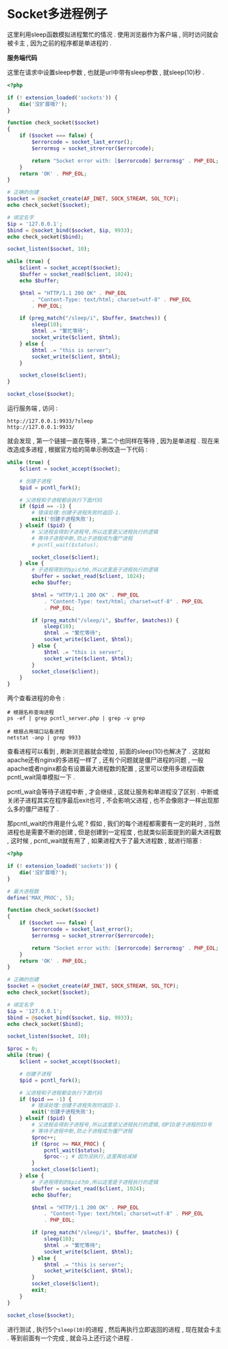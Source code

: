 # Socket多进程例子

这里利用sleep函数模拟进程繁忙的情况 . 使用浏览器作为客户端 , 同时访问就会被卡主 , 因为之前的程序都是单进程的 .

**服务端代码**

这里在请求中设置sleep参数 , 也就是url中带有sleep参数 , 就sleep\(10\)秒 .

```php
<?php

if (! extension_loaded('sockets')) {
    die('没扩展哦?');
}

function check_socket($socket)
{
    if ($socket === false) {
        $errorcode = socket_last_error();
        $errormsg = socket_strerror($errorcode);

        return "Socket error with: [$errorcode] $errormsg" . PHP_EOL;
    }
    return 'OK' . PHP_EOL;
}

# 正确的创建
$socket = @socket_create(AF_INET, SOCK_STREAM, SOL_TCP);
echo check_socket($socket);

# 绑定名字
$ip = '127.0.0.1';
$bind = @socket_bind($socket, $ip, 9933);
echo check_socket($bind);

socket_listen($socket, 10);

while (true) {
    $client = socket_accept($socket);
    $buffer = socket_read($client, 1024);
    echo $buffer;

    $html = "HTTP/1.1 200 OK" . PHP_EOL
        . "Content-Type: text/html; charset=utf-8" . PHP_EOL
        . PHP_EOL;

    if (preg_match("/sleep/i", $buffer, $matches)) {
        sleep(10);
        $html .= "繁忙等待";
        socket_write($client, $html);
    } else {
        $html .= "this is server";
        socket_write($client, $html);
    }

    socket_close($client);
}

socket_close($socket);
```

运行服务端 , 访问 :

```
http://127.0.0.1:9933/?sleep
http://127.0.0.1:9933/
```

就会发现 , 第一个链接一直在等待 , 第二个也同样在等待 , 因为是单进程 . 现在来改造成多进程 , 根据官方给的简单示例改造一下代码 :

```php
while (true) {
    $client = socket_accept($socket);

    # 创建子进程
    $pid = pcntl_fork();

    # 父进程和子进程都会执行下面代码
    if ($pid == -1) {
        # 错误处理:创建子进程失败时返回-1.
        exit('创建子进程失败');
    } elseif ($pid) {
        # 父进程会得到子进程号,所以这里是父进程执行的逻辑
        # 等待子进程中断,防止子进程成为僵尸进程
        # pcntl_wait($status);

        socket_close($client);
    } else {
        # 子进程得到的$pid为0,所以这里是子进程执行的逻辑
        $buffer = socket_read($client, 1024);
        echo $buffer;

        $html = "HTTP/1.1 200 OK" . PHP_EOL
            . "Content-Type: text/html; charset=utf-8" . PHP_EOL
            . PHP_EOL;

        if (preg_match("/sleep/i", $buffer, $matches)) {
            sleep(10);
            $html .= "繁忙等待";
            socket_write($client, $html);
        } else {
            $html .= "this is server";
            socket_write($client, $html);
        }
        socket_close($client);
    }
}
```

两个查看进程的命令 :

```
# 根据名称查询进程
ps -ef | grep pcntl_server.php | grep -v grep

# 根据占用端口站看进程
netstat -anp | grep 9933
```

查看进程可以看到 , 刷新浏览器就会增加 , 前面的sleep\(10\)也解决了 . 这就和apache还有nginx的多进程一样了 , 还有个问题就是僵尸进程的问题 , 一般apache或者nginx都会有设置最大进程数的配置 , 这里可以使用多进程函数pcntl\_wait简单模拟一下 .

pcntl\_wait会等待子进程中断 , 才会继续 , 这就让服务和单进程没了区别 . 中断或关闭子进程其实在程序最后exit也可 , 不会影响父进程 , 也不会像刚才一样出现那么多的僵尸进程了 .

那pcntl\_wait的作用是什么呢 ? 假如 , 我们的每个进程都需要有一定的耗时 , 当然进程也是需要不断的创建 , 但是创建到一定程度 , 也就类似前面提到的最大进程数 , 这时候 , pcntl\_wait就有用了 , 如果进程大于了最大进程数 , 就进行阻塞 :

```php
<?php

if (! extension_loaded('sockets')) {
    die('没扩展哦?');
}

# 最大进程数
define('MAX_PROC', 5);

function check_socket($socket)
{
    if ($socket === false) {
        $errorcode = socket_last_error();
        $errormsg = socket_strerror($errorcode);

        return "Socket error with: [$errorcode] $errormsg" . PHP_EOL;
    }
    return 'OK' . PHP_EOL;
}

# 正确的创建
$socket = @socket_create(AF_INET, SOCK_STREAM, SOL_TCP);
echo check_socket($socket);

# 绑定名字
$ip = '127.0.0.1';
$bind = @socket_bind($socket, $ip, 9933);
echo check_socket($bind);

socket_listen($socket, 10);

$proc = 0;
while (true) {
    $client = socket_accept($socket);

    # 创建子进程
    $pid = pcntl_fork();

    # 父进程和子进程都会执行下面代码
    if ($pid == -1) {
        # 错误处理:创建子进程失败时返回-1.
        exit('创建子进程失败');
    } elseif ($pid) {
        # 父进程会得到子进程号,所以这里是父进程执行的逻辑,但PID是子进程的ID号
        # 等待子进程中断,防止子进程成为僵尸进程
        $proc++;
        if ($proc >= MAX_PROC) {
            pcntl_wait($status);
            $proc--; # 因为没执行,这里再给减掉
        }
        socket_close($client);
    } else {
        # 子进程得到的$pid为0,所以这里是子进程执行的逻辑
        $buffer = socket_read($client, 1024);
        echo $buffer;

        $html = "HTTP/1.1 200 OK" . PHP_EOL
            . "Content-Type: text/html; charset=utf-8" . PHP_EOL
            . PHP_EOL;

        if (preg_match("/sleep/i", $buffer, $matches)) {
            sleep(10);
            $html .= "繁忙等待";
            socket_write($client, $html);
        } else {
            $html .= "this is server";
            socket_write($client, $html);
        }
        socket_close($client);
        exit;
    }
}

socket_close($socket);
```

进行测试 , 执行5个`sleep(10)`的进程 , 然后再执行立即返回的进程 , 现在就会卡主 . 等到前面有一个完成 , 就会马上还行这个进程 .

